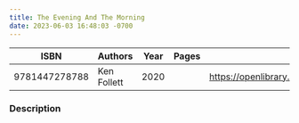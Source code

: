 ```yaml
---
title: The Evening And The Morning
date: 2023-06-03 16:48:03 -0700
---
```


| ISBN        | Authors      | Year    | Pages    | URL   |
| ----------- | ------------ | ------- | -------- | ----- |
| 9781447278788  | Ken Follett| 2020| |https://openlibrary.org/books/OL30541804M/THE_EVENING_AND_THE_MORNING|    

### Description
